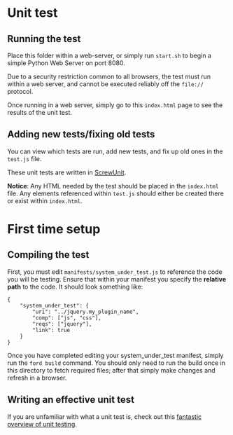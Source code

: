 # Unit test

## Running the test
Place this folder within a web-server, or simply run `start.sh` to begin a
simple Python Web Server on port 8080.

Due to a security restriction common to all browsers, the test must run within
a web server, and cannot be executed reliably off the `file://` protocol.

Once running in a web server, simply go to this `index.html` page to see the
results of the unit test.

## Adding new tests/fixing old tests
You can view which tests are run, add new tests, and fix up old ones in the
`test.js` file.

These unit tests are written in [ScrewUnit](https://github.com/nkallen/screw-unit).

**Notice**: Any HTML needed by the test should be placed in the `index.html`
file. Any elements referenced within `test.js` should either be created there
or exist within `index.html`.

# First time setup

## Compiling the test
First, you must edit `manifests/system_under_test.js` to reference the code you
will be testing. Ensure that within your manifest you specify the **relative
path** to the code. It should look something like:

    {
        "system_under_test": {
            "uri": "../jquery.my_plugin_name",
            "comp": ["js", "css"],
            "reqs": ["jquery"],
            "link": true
        }
    }

Once you have completed editing your system_under_test manifest, simply run
the `ford build` command. You should only need to run the build once in this
directory to fetch required files; after that simply make changes and refresh
in a browser.

## Writing an effective unit test
If you are unfamiliar with what a unit test is, check out this
[fantastic overview of unit testing](http://pragprog.com/magazines/2012-01/unit-tests-are-first).

